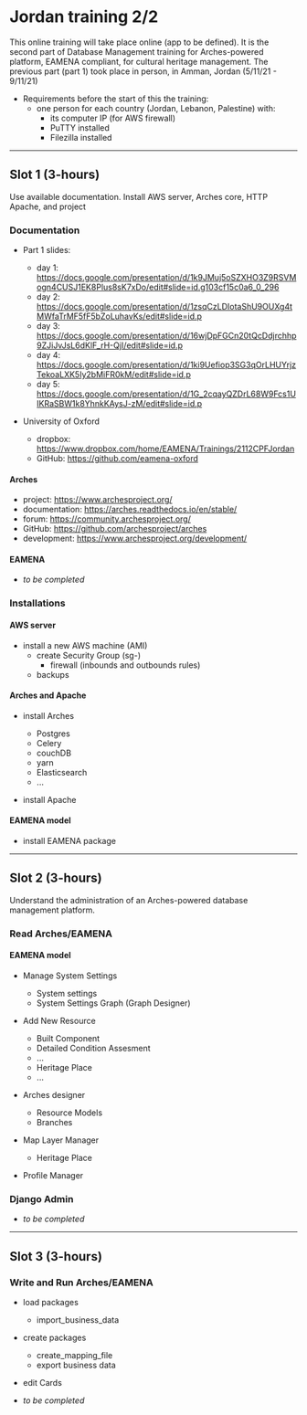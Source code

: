 # Jordan training 2/2

This online training will take place online (app to be defined). It is the second part of Database Management training for Arches-powered platform, EAMENA compliant, for cultural heritage management. The previous part (part 1) took place in person, in Amman, Jordan (5/11/21 - 9/11/21)

* Requirements before the start of this the training:
  - one person for each country (Jordan, Lebanon, Palestine) with:
    + its computer IP (for AWS firewall)
    + PuTTY installed
    + Filezilla installed

---

## Slot 1 (3-hours)

Use available documentation. Install AWS server, Arches core, HTTP Apache, and project

### Documentation

* Part 1 slides:
  - day 1: https://docs.google.com/presentation/d/1k9JMuj5oSZXHO3Z9RSVMogn4CUSJ1EK8Plus8sK7xDo/edit#slide=id.g103cf15c0a6_0_296
  - day 2: https://docs.google.com/presentation/d/1zsqCzLDIotaShU9OUXg4tMWfaTrMF5fF5bZoLuhavKs/edit#slide=id.p
  - day 3: https://docs.google.com/presentation/d/16wjDpFGCn20tQcDdjrchhp9ZJiJvJsL6dKlF_rH-QjI/edit#slide=id.p
  - day 4: https://docs.google.com/presentation/d/1ki9Uefiop3SG3qOrLHUYrjzTekoaLXK5Iy2bMiFR0kM/edit#slide=id.p
  - day 5: https://docs.google.com/presentation/d/1G_2cqayQZDrL68W9Fcs1UIKRaSBW1k8YhnkKAysJ-zM/edit#slide=id.p
  
* University of Oxford
  - dropbox: https://www.dropbox.com/home/EAMENA/Trainings/2112CPFJordan
  - GitHub: https://github.com/eamena-oxford

#### Arches

* project: https://www.archesproject.org/
* documentation: https://arches.readthedocs.io/en/stable/
* forum: https://community.archesproject.org/
* GitHub: https://github.com/archesproject/arches
* development: https://www.archesproject.org/development/

#### EAMENA

* *to be completed*

### Installations

#### AWS server

* install a new AWS machine (AMI)
  - create Security Group (sg-)
    + firewall (inbounds and outbounds rules)
  - backups
  
#### Arches and Apache

* install Arches 
  - Postgres
  - Celery
  - couchDB
  - yarn
  - Elasticsearch
  - ...

* install Apache

#### EAMENA model

* install EAMENA package

---

## Slot 2 (3-hours)

Understand the administration of an Arches-powered database management platform.  

### Read Arches/EAMENA

#### EAMENA model

* Manage System Settings
  - System settings
  - System Settings Graph (Graph Designer)

* Add New Resource
  - Built Component
  - Detailed Condition Assesment
  - ...
  - Heritage Place
  - ...
  
* Arches designer
  - Resource Models
  - Branches
  
* Map Layer Manager
  - Heritage Place
  
* Profile Manager

### Django Admin

* *to be completed*

---

## Slot 3 (3-hours)

### Write and Run Arches/EAMENA

* load packages
  - import_business_data
  
* create packages
  - create_mapping_file
  - export business data
  
* edit Cards

* *to be completed*
  

